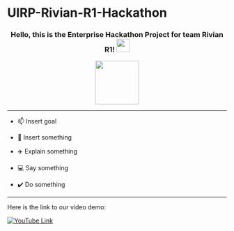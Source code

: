 # UIRP-Rivian-R1-Hackathon

<div id="header" align="center">
<h3>
  Hello, this is the Enterprise Hackathon Project for team Rivian R1!
  <img src="https://media.giphy.com/media/hvRJCLFzcasrR4ia7z/giphy.gif" width="30px"/>
</h3>

  <img src="https://media3.giphy.com/media/qY0xYZYRTl0mpS8vbm/giphy.gif" width="100px"/>

---

</div>

- :mailbox: Insert goal

- :pencil: Insert something

- :airplane: Explain something

- :computer: Say something

- :heavy_check_mark: Do something

---

Here is the link to our video demo:

<a href="https://www.youtube.com/watch?v=dQw4w9WgXcQ&pp=ygUabmV2ZXIgZ29pbmcgdG8gZ2l2ZSB5b3UgdXA%3D" width="70">
    <img src="https://pngfre.com/wp-content/uploads/You-Tube-14.png" alt="YouTube Link"/>
